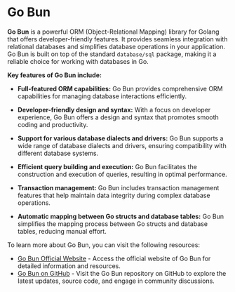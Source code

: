 # Go Bun

**Go Bun** is a powerful ORM (Object-Relational Mapping) library for Golang that offers developer-friendly features. It provides seamless integration with relational databases and simplifies database operations in your application. Go Bun is built on top of the standard `database/sql` package, making it a reliable choice for working with databases in Go.

**Key features of Go Bun include:**

- **Full-featured ORM capabilities:** Go Bun provides comprehensive ORM capabilities for managing database interactions efficiently.

- **Developer-friendly design and syntax:** With a focus on developer experience, Go Bun offers a design and syntax that promotes smooth coding and productivity.

- **Support for various database dialects and drivers:** Go Bun supports a wide range of database dialects and drivers, ensuring compatibility with different database systems.

- **Efficient query building and execution:** Go Bun facilitates the construction and execution of queries, resulting in optimal performance.

- **Transaction management:** Go Bun includes transaction management features that help maintain data integrity during complex database operations.

- **Automatic mapping between Go structs and database tables:** Go Bun simplifies the mapping process between Go structs and database tables, reducing manual effort.

To learn more about Go Bun, you can visit the following resources:

- [Go Bun Official Website](https://bun.uptrace.dev/) - Access the official website of Go Bun for detailed information and resources.
- [Go Bun on GitHub](https://github.com/uptrace/bun) - Visit the Go Bun repository on GitHub to explore the latest updates, source code, and engage in community discussions.

